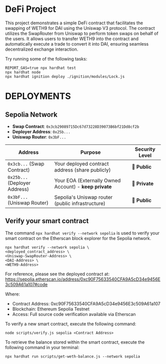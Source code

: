 # DeFi Project

This project demonstrates a simple DeFi contract that facilitates the swapping of WETH9 for DAI using the Uniswap V3 protocol. The contract utilizes the SwapRouter from Uniswap to perform token swaps on behalf of the users. It allows users to transfer WETH9 into the contract and automatically execute a trade to convert it into DAI, ensuring seamless decentralized exchange interaction.

Try running some of the following tasks:

```shell
REPORT_GAS=true npx hardhat test
npx hardhat node
npx hardhat ignition deploy ./ignition/modules/Lock.js
```

# DEPLOYMENTS

## Sepolia Network

-   **Swap Contract**: `0x3cb29089715Dc67d73228D39073B6bf21Dd8cf2b`
-   **Deployer Address**: `0x25b...`
-   **Uniswap Router**: `0x3bF...`

| Address                       | Purpose                                                | Security Level |
| ----------------------------- | ------------------------------------------------------ | -------------- |
| `0x3cb...` (Swap Contract)    | Your deployed contract address (share publicly)        | 🔵 **Public**  |
| `0x25b...` (Deployer Address) | Your EOA (Externally Owned Account) - **keep private** | 🔴 **Private** |
| `0x3bF...` (Uniswap Router)   | Sepolia's Uniswap router (public infrastructure)       | 🔵 **Public**  |

## Verify your smart contract

The command `npx hardhat verify --network sepolia` is used to verify your smart contract on the Etherscan block explorer for the Sepolia network.

```
npx hardhat verify --network sepolia \
<deployed_contract_address> \
<Uniswap-SwapRouter-Address> \
<DAI-Address> \
<WETH9-Address>
```

For reference, please see the deployed contract at:
https://sepolia.etherscan.io/address/0xc90F75633540CFA9A5cD34e9456E3c509A61a107#code

Where:
- Contract Address: 0xc90F75633540CFA9A5cD34e9456E3c509A61a107
- Blockchain: Ethereum Sepolia Testnet
- Access: Full source code verification available via Etherscan

To verify a new smart contract, execute the following command:
```
node scripts/verify.js sepolia <Contract Address>
```

To retrieve the balance stored within the smart contract, execute the following command in your terminal: 
```
npx hardhat run scripts/get-weth-balance.js --network sepolia
```